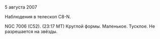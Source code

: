 5 августа 2007

Наблюдения в телескоп C8-N.

NGC 7006 (C52). (23:17 MT) Круглой формы. Маленькое. Тусклое. Не разрешается на звёзды.
